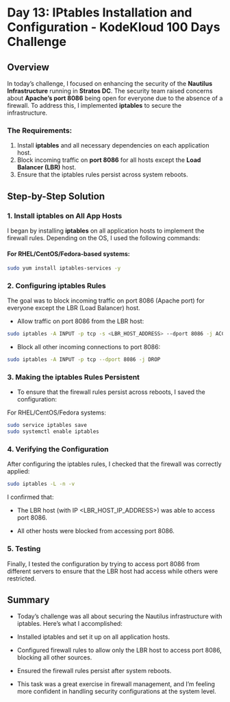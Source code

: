# Day 13: IPtables Installation and Configuration - KodeKloud 100 Days Challenge

## Overview
In today’s challenge, I focused on enhancing the security of the **Nautilus Infrastructure** running in **Stratos DC**. The security team raised concerns about **Apache’s port 8086** being open for everyone due to the absence of a firewall. To address this, I implemented **iptables** to secure the infrastructure.

### The Requirements:
1. Install **iptables** and all necessary dependencies on each application host.
2. Block incoming traffic on **port 8086** for all hosts except the **Load Balancer (LBR)** host.
3. Ensure that the iptables rules persist across system reboots.

## Step-by-Step Solution

### 1. Install iptables on All App Hosts
I began by installing **iptables** on all application hosts to implement the firewall rules. Depending on the OS, I used the following commands:

#### For RHEL/CentOS/Fedora-based systems:
```bash
sudo yum install iptables-services -y
```
### 2. Configuring iptables Rules

The goal was to block incoming traffic on port 8086 (Apache port) for everyone except the LBR (Load Balancer) host.

- Allow traffic on port 8086 from the LBR host:

```bash
sudo iptables -A INPUT -p tcp -s <LBR_HOST_ADDRESS> --dport 8086 -j ACCEPT
```
- Block all other incoming connections to port 8086:

```bash
sudo iptables -A INPUT -p tcp --dport 8086 -j DROP
```
### 3. Making the iptables Rules Persistent

- To ensure that the firewall rules persist across reboots, I saved the configuration:

For RHEL/CentOS/Fedora systems:
```bash
sudo service iptables save
sudo systemctl enable iptables
```
### 4. Verifying the Configuration

After configuring the iptables rules, I checked that the firewall was correctly applied:
```bash
sudo iptables -L -n -v
```

I confirmed that:

- The LBR host (with IP <LBR_HOST_IP_ADDRESS>) was able to access port 8086.

- All other hosts were blocked from accessing port 8086.

### 5. Testing

Finally, I tested the configuration by trying to access port 8086 from different servers to ensure that the LBR host had access while others were restricted.

## Summary

- Today’s challenge was all about securing the Nautilus infrastructure with iptables. Here’s what I accomplished:

- Installed iptables and set it up on all application hosts.

- Configured firewall rules to allow only the LBR host to access port 8086, blocking all other sources.

- Ensured the firewall rules persist after system reboots.

- This task was a great exercise in firewall management, and I’m feeling more confident in handling security configurations at the system level.
